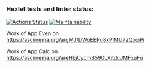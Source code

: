 ### Hexlet tests and linter status:
[![Actions Status](https://github.com/RazdorPaul/java-project-61/actions/workflows/hexlet-check.yml/badge.svg)](https://github.com/RazdorPaul/java-project-61/actions)
[![Maintainability](https://api.codeclimate.com/v1/badges/fd1c1f007b3eb3251603/maintainability)](https://codeclimate.com/github/RazdorPaul/java-project-61/maintainability)

Work of App Even on https://asciinema.org/a/gMJfDWoEEPu8xPIMU72QxciPi

Work of App Calc on https://asciinema.org/a/eHbjCycmB590LXitdcJMFxuFu

